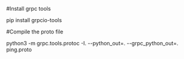 #Install grpc tools

pip install grpcio-tools

#Compile the proto file

python3 -m grpc.tools.protoc -I. --python_out=. --grpc_python_out=. ping.proto 